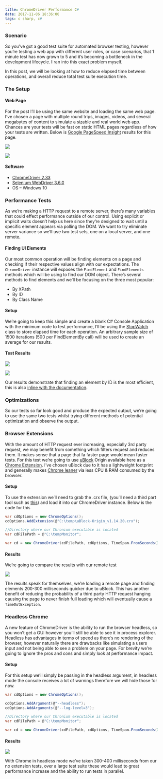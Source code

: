 ```yaml
---
title: ChromeDriver Performance C#
date: 2017-11-06 18:36:00
tags: c sharp, c#
---
```


### Scenario

So you’ve got a good test suite for automated browser testing, however you’re testing a web app with different user roles, or case scenarios, that 1 minute test has now grown to 5 and it’s becoming a bottleneck in the development lifecycle. I ran into this exact problem myself.

In this post, we will be looking at how to reduce elapsed time between operations, and overall reduce total test suite execution time.

### The Setup

#### Web Page

For the post I’ll be using the same website and loading the same web page. I’ve chosen a page with multiple round trips, images, videos, and several megabytes of content to simulate a sizable and real world web app. Chances are your tests will be fast on static HTML pages regardless of how your tests are written. Below is [Google PageSpeed Insight](https://developers.google.com/speed/pagespeed/insights) results for this page.

![](chromedriver-performance-c-sharp/google-pagespeed-insight-1.jpg)

![](chromedriver-performance-c-sharp/google-pagespeed-insight-2.jpg)

#### Software

* [ChromeDriver 2.33](https://sites.google.com/a/chromium.org/chromedriver/downloads)
* [Selenium WebDriver 3.6.0](https://www.nuget.org/packages/Selenium.WebDriver/3.6.0)
* OS – Windows 10

### Performance Tests

As we’re making a HTTP request to a remote server, there’s many variables that could effect performance outside of our control. Using explicit or implicit waits doesn’t help us here since they’re designed to wait until a specific element appears via polling the DOM. We want to try eliminate server variance so we’ll use two test sets, one on a local server, and one remote.

#### Finding UI Elements

Our most common operation will be finding elements on a page and checking if their respective values align with our expectations. The `ChromeDriver` instance will exposes the `FindElement` and `FindElements` methods which will be using to find our DOM object. There’s several methods to find elements and we’ll be focusing on the three most popular:

* By XPath
* By ID
* By Class Name

#### Setup

We’re going to keep this simple and create a blank C# Console Application with the minimum code to test performance, I’ll be using the [StopWatch](https://msdn.microsoft.com/en-us/library/system.diagnostics.stopwatch(v=vs.110).aspx) class to store elapsed time for each operation. An arbitrary sample size of 1500 iterations (500 per FindElementBy call) will be used to create an average for our results.

#### Test Results

![](chromedriver-performance-c-sharp/local-chromedriver-findby-speed.png)

![](chromedriver-performance-c-sharp/remote-chromedriver-findby-speed.png)

Our results demonstrate that finding an element by ID is the most efficient, this is also [inline with the documentation](http://www.seleniumhq.org/docs/03_webdriver.jsp).

### Optimizations

So our tests so far look good and produce the expected output, we’re going to use the same two tests whilst trying different methods of potential optimization and observe the output.

### Browser Extensions

With the amount of HTTP request ever increasing, especially 3rd party request, we may benefit from something which filters request and reduces them. It makes sense that a page that fa faster page would mean faster tests. For this test we’re going to use [uBlock](https://github.com/gorhill/uBlock) Origin available here as a [Chrome Extension](https://chrome.google.com/webstore/detail/ublock-origin/cjpalhdlnbpafiamejdnhcphjbkeiagm?hl=en). I’ve chosen uBlock due to it has a lightweight footprint and generally makes [Chrome leaner](https://github.com/gorhill/uBlock) via less CPU & RAM consumed by the browser.

#### Setup

To use the extension we’ll need to grab the .crx file, (you’ll need a third part tool such as [this](http://crxextractor.com/)) and load it into our ChromeDriver instance. Below is the code for this

```csharp
var cdOptions = new ChromeOptions();
cdOptions.AddExtension(@"C:\temp\uBlock-Origin_v1.14.20.crx");

//Directory where our Chronium executable is located
var cdFilePath = @"C:\tempMonitor";

var cd = new ChromeDriver(cdFilePath, cdOptions, TimeSpan.FromSeconds(30));
```

#### Results

We’re going to compare the results with our remote test

![](chromedriver-performance-c-sharp/remote-chromedriver-findby-speed-ublock.png)

The results speak for themselves, we’re loading a remote page and finding elements 200-300 milliseconds quicker due to uBlock. This has another benefit of reducing the probability of a third party HTTP request hanging causing the page to never finish full loading which will eventually cause a `TimeOutException`.

### Headless Chrome

A new feature of ChromeDriver is the ability to run the browser headless, so you won’t get a GUI however you’ll still be able to see it in process explorer. Headless has advantages in terms of speed as there’s no rendering of the browser, however naturally there are drawbacks like simulating a users input and not being able to see a problem on your page. For brevity we’re going to ignore the pros and cons and simply look at performance impact.

#### Setup

For this setup we’ll simply be passing in the headless argument, in headless mode the console receives a lot of warnings therefore we will hide those for now.

```csharp
var cdOptions = new ChromeOptions();

cdOptions.AddArgument(@"--headless");
cdOptions.AddArguments(@"--log-level=3");

//Directory where our Chronium executable is located
var cdFilePath = @"C:\tempMonitor";

var cd = new ChromeDriver(cdFilePath, cdOptions, TimeSpan.FromSeconds(30));
```

#### Results

![](chromedriver-performance-c-sharp/remote-chromedriver-findby-speed-headless.png)

With Chrome in headless mode we’ve taken 300-400 milliseconds from our no extension tests, over a large test suite these would lead to great performance increase and the ability to run tests in parallel.